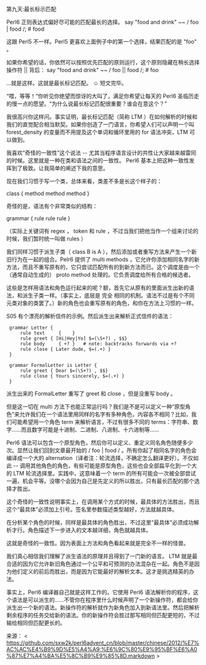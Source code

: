 第九天:最长标示匹配





Perl6 正则表达式偏好尽可能的匹配最长的选择。
say "food and drink" ~~ / foo | food /;   # food

这跟 Perl5 不一样。Perl5 更喜欢上面例子中的第一个选择，结果匹配的是 "foo" 。

如果你希望的话，你依然可以按照优先匹配的原则运行，这个原则隐藏在稍长选择操作符 || 背后：
say "food and drink" ~~ / foo || food /;  # foo

...就是这样。这就是最长标记匹配。 ☺ 短文完毕。

“喂，等等！”你听见你绝望而惊讶的大叫了，满足你希望让每天的 Perl6 圣临历走的慢一点的愿望。“为什么说最长标记匹配很重要？谁会在意这个？”

我很高兴你这样问。事实证明，最长标记匹配（简称 LTM ）在如何解析的时候和我们的直觉配合相当默契。如果你创造了一门语言，你希望人们可以声明一个叫 forest_density 的变量而不用提及这个单词和循环里用的 for 语法冲突，LTM 可以做到。

我喜欢“奇怪的一致性”这个说法 -- 尤其当程序语言设计的共性让大家越来越雷同的时候。这里就是一种在类和语法之间的一致性。 Perl6 基本上把这种一致性发挥到了极致。让我简单的阐述下我的意思。

现在我们习惯于写一个类，总体来看，类差不多是长这个样子的：

class {
    method
    method
    method
}

奇怪的是，语法有个非常类似的结构：

grammar {
    rule
    rule
    rule
}

（实际上关键词有 regex ， token 和 rule ，不过当我们把他当作一个组来讨论的时候，我们暂时统一叫做 rules ）

我们同样习惯于派生子类（ class B is A ），然后添加或者重写方法来产生一个新旧行为在一起的组合。Pelr6 提供了 multi methods ，它允许你添加相同名字的新方法，而且不重写原有的，它只尝试匹配所有的到新方法而已。这个调度是由一个（通常自动生成的） proto method 处理的。它负责调度给所有合格的候选者。

这些是怎样用语法和角色运行起来的呢？额，首先它从原有的里面派生出新的语法，和派生子类一样。（事实上，底层是 完全 相同的机制。语法不过是有个不同元类对象的类罢了。）新的角色也会重写原有的角色，和你在方法上习惯的一样。

S05 有个漂亮的解析信件的示例。然后派生出来解析正式信件的语法：

     grammar Letter {
         rule text     {    }
         rule greet { [Hi|Hey|Yo] $=(\S+?) , $$}
         rule body     { +? }   # note: backtracks forwards via +?
         rule close { Later dude, $=(.+) }
     }
 
     grammar FormalLetter is Letter {
         rule greet { Dear $=(\S+?) , $$}
         rule close { Yours sincerely, $=(.+) }
     }

派生出来的 FormalLetter 重写了 greet 和 close ，但是没重写 body 。

但是这一切在 multi 方法下也能正常运行吗？我们是不是可以定义一种“原型角色”来允许我们在一个语法里用同样的名字有多种角色，内容各不相同？比如，我们可能希望用一个角色 term 来解析语言，不过有很多不同的 terms：字符串、数字……而且数字可能是十进制、二进制、八进制、十六进制等……

Perl6 语法可以包含一个原型角色，然后你可以定义、重定义同名角色随便多少次。显然让我们回到文章最开始的 / foo | food / 。所有你起了相同名字的角色会编译成一个大的 alternation（译者注：轮流选择，不确定怎么翻译更好）。不仅如此 -- 调用其他角色的角色，有些可能是原型角色，这些也会全部扁平化到一个大的 LTM 轮流选择里。实践中，这意味着一个 term 的所有可能会一次被全部尝试一遍，机会平等。没哪个会因为自己是先定义的所以胜出，只有最长匹配的那个选择才胜出。

这个奇怪的一致性说明事实上，在调用某个方式的时候，最具体的方法胜出，而且这个“最具体”必须加上引号。签名里参数描述类型越好，方法就越具体。

在分析某个角色的时候，同样是最具体的角色胜出，不过这里“最具体”必须成功解析才行。角色描述下一步进入的文本越详细，角色就越具体。

这就是奇怪的一致性。因为表面上方法和角色看起来就是完全不一样的怪兽。

我们真心相信我们理解了派生语法的原理并且得到了一门新的语言。 LTM 就是最合适的因为它允许新旧角色通过一个公平和可预测的办法混杂在一起。角色不是因为他们定义的前后而胜出，而是因为它能最好的解析文本。这才是挑选精英的办法。

事实上，Perl6 编译器自己就是这样工作的。它使用 Perl6 语法解析你的程序，这个语法是可以派生的……不管你在程序里什么时候声明了一个新操作符，都会给你派生出一个新的语法。新操作符的解析就作为新角色加入到新语法里。然后把解析剩余程序的任务交给新的语法。你的新操作符会胜过那写相同但匹配更短的，不过输给相同但匹配更长的。

来源： < https://github.com/sxw2k/perl6advent_cn/blob/master/chinese/2012/%E7%AC%AC%E4%B9%9D%E5%A4%A9:%E6%9C%80%E9%95%BF%E6%A0%87%E7%A4%BA%E5%8C%B9%E9%85%8D.markdown >  
